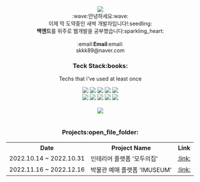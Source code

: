 <div align="center">
  <img src="https://capsule-render.vercel.app/api?type=waving&color=auto&height=300&section=header&text=Welcome%20to%20my%20Github!&fontSize=60&desc=I'm%20Daeun%20Im%20:)&descAlignY=70" />
  <br>
  <span>
    :wave:안녕하세요:wave: <br>
    이제 막 도약중인 새싹 개발자입니다!:seedling: <br>
    <b>백엔드</b>를 위주로 웹개발을 공부했습니다:sparkling_heart:
    <br><br>
    :email:<b>Email</b>:email:
    <br>
    skkk89@naver.com
  </span>
  <h3>Teck Stack:books:</h3>
  <p>Techs that i've used at least once</p>
  <img src="https://img.shields.io/badge/JAVA-006699?style=flat-square&logo=JAVA&logoColor=white"/>
  <img src="https://img.shields.io/badge/JavaScript-F7DF1E?style=flat-square&logo=JavaScript&logoColor=white"/>
  <img src="https://img.shields.io/badge/Oracle-F80000?style=flat-square&logo=Oracle&logoColor=white"/>
  <img src="https://img.shields.io/badge/HTML5-E34F26?style=flat-square&logo=HTML5&logoColor=white"/>
  <img src="https://img.shields.io/badge/CSS3-1572B6?style=flat-square&logo=CSS3&logoColor=white"/>
<br>
  <img src="https://img.shields.io/badge/Spring-6DB33F?style=flat-square&logo=Spring&logoColor=white"/>
  <img src="https://img.shields.io/badge/Apache Tomcat-F8DC75?style=flat-square&logo=Apache Tomcat&logoColor=white"/>
  <img src="https://img.shields.io/badge/MySQL-4479A1?style=flat-square&logo=MySQL&logoColor=white"/>
  <img src="https://img.shields.io/badge/jQuery-0769AD?style=flat-square&logo=jQuery&logoColor=white"/>
  <img src="https://img.shields.io/badge/Bootstrap-7952B3?style=flat-square&logo=Bootstrap&logoColor=white"/>
<br><br>
    <img src="https://github-readme-stats.vercel.app/api?username=dan-im&show_icons=true&theme=buefy" />
<br><br>
  <h3>Projects:open_file_folder:</h3>
  <table>
    <tr>
      <th>Date</th>
      <th>Project Name</th>
      <th>Link</th>
    </tr>
    <tr>
      <td>2022.10.14 ~ 2022.10.31</td>
      <td>인테리어 플랫폼 '모두의집'</td>
      <td><a href="https://github.com/dan-im/house">:link:</a></td>
    </tr>
    <tr>
      <td>2022.11.16 ~ 2022.12.16</td>
      <td>박물관 예매 플랫폼 'IMUSEUM'</td>
      <td><a href="https://github.com/dan-im/imuseum">:link:</a></td>
    </tr>
  </table>
  
  
  
  
</div>




<!--
**dan-im/dan-im** is a ✨ _special_ ✨ repository because its `README.md` (this file) appears on your GitHub profile.

Here are some ideas to get you started:

- 🔭 I’m currently working on ...
- 🌱 I’m currently learning ...
- 👯 I’m looking to collaborate on ...
- 🤔 I’m looking for help with ...
- 💬 Ask me about ...
- 📫 How to reach me: ...
- 😄 Pronouns: ...
- ⚡ Fun fact: ...
-->

